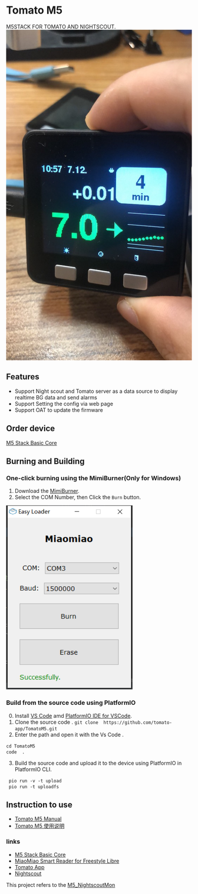 # Tomato M5

M5STACK FOR TOMATO AND NIGHTSCOUT.
![img](docs/Tomato%20M5%20Munual%2073ca32c36b874e46a59190df1c112ff0/IMG_4827.JPG)

## Features
- Support Night scout and Tomato server as a data source to display realtime BG data and send alarms
- Support Setting the config via web page
- Support OAT to update the firmware

## Order device

[M5 Stack Basic Core](https://s.click.aliexpress.com/e/_bWrEQg2)

## Burning and Building
### One-click  burning using the MimiBurner(Only for Windows)
 1. Download the [MimiBurner](./release/MiniBurner.exe).
 2. Select the COM Number, then Click the `Burn` button.
   
![d](./docs/Tomato%20M5%20Munual%2073ca32c36b874e46a59190df1c112ff0/WechatIMG1244.png)
### Build from the source code using PlatformIO
 0. Install [VS Code](https://code.visualstudio.com/) amd [PlatformIO IDE for VSCode](https://platformio.org/install/ide?install=vscode).
 1. Clone the source code .
`git clone  https://github.com/tomato-app/TomatoM5.git`
 2. Enter the path and open it with the Vs Code .
```
cd TomatoM5
code  .
```
 3. Build the source code and upload it to the device using PlatformIO in PlatformIO CLI.
```
 pio run -v -t upload
 pio run -t uploadfs
```
<!-- ### WIP: Build with the flash download tool from ESP -->

## Instruction to use
- [Tomato M5 Manual](docs/TomatoM5Munual.md)
- [Tomato M5 使用说明](docs/TomatoM5使用说明.md)
### links

- [M5 Stack Basic Core](https://s.click.aliexpress.com/e/_bWrEQg2)
- [MiaoMiao Smart Reader for Freestyle Libre](https://miaomiao.cool/?source=github)
- [Tomato App](http://tomato.cool)
- [Nightscout](https://github.com/nightscout/cgm-remote-monitor)

This project refers to the [M5_NightscoutMon](https://github.com/mlukasek/M5_NightscoutMon)